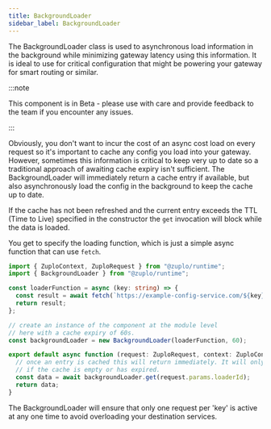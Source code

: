 ```yaml
---
title: BackgroundLoader
sidebar_label: BackgroundLoader
---
```


The BackgroundLoader class is used to asynchronous load information in the
background while minimizing gateway latency using this information. It is ideal
to use for critical configuration that might be powering your gateway for smart
routing or similar.

:::note

This component is in Beta - please use with care and provide feedback to the
team if you encounter any issues.

:::

Obviously, you don't want to incur the cost of an async cost load on every
request so it's important to cache any config you load into your gateway.
However, sometimes this information is critical to keep very up to date so a
traditional approach of awaiting cache expiry isn't sufficient. The
BackgroundLoader will immediately return a cache entry if available, but also
asynchronously load the config in the background to keep the cache up to date.

If the cache has not been refreshed and the current entry exceeds the TTL (Time
to Live) specified in the constructor the `get` invocation will block while the
data is loaded.

You get to specify the loading function, which is just a simple async function
that can use `fetch`.

```ts
import { ZuploContext, ZuploRequest } from "@zuplo/runtime";
import { BackgroundLoader } from "@zuplo/runtime";

const loaderFunction = async (key: string) => {
  const result = await fetch(`https://example-config-service.com/${key}`);
  return result;
};

// create an instance of the component at the module level
// here with a cache expiry of 60s.
const backgroundLoader = new BackgroundLoader(loaderFunction, 60);

export default async function (request: ZuploRequest, context: ZuploContext) {
  // once an entry is cached this will return immediately. It will only block
  // if the cache is empty or has expired.
  const data = await backgroundLoader.get(request.params.loaderId);
  return data;
}
```

The BackgroundLoader will ensure that only one request per 'key' is active at
any one time to avoid overloading your destination services.
